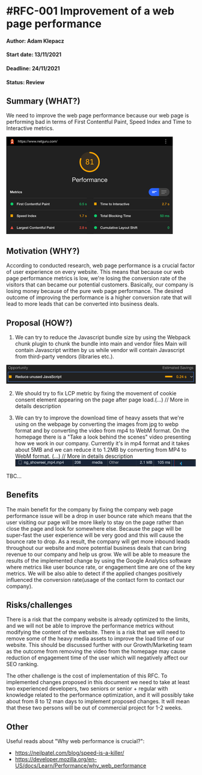 # #RFC-001 Improvement of a web page performance

#### Author: Adam Klepacz
#### Start date: 13/11/2021
#### Deadline: 24/11/2021
#### Status: Review

## Summary (WHAT?)
We need to improve the web page performance because our web page
is performing bad in terms of First Contentful Paint, Speed Index and Time to Interactive metrics.

![img.png](./img.png)

## Motivation (WHY?)
According to conducted research, web page performance is a crucial factor of user experience on every website. This means that because our web page performance metrics is low, we're losing the conversion rate of the visitors that can became our potential customers. Basically, our company is losing money because of the pure web page performance. The desired outcome of improving the performance is a higher conversion rate that will lead to more leads that can be converted into business deals. 

## Proposal (HOW?)
1. We can try to reduce the Javascript bundle size by using the Webpack chunk plugin to chunk the bundle into main and vendor files
Main will contain Javascript written by us while vendor will contain Javascript from third-party vendors (libraries etc.).

![img_2.png](./img_2.png)





2. We should try to fix LCP metric by fixing the movement of cookie consent element appearing on the page after page load.(...) // More in details description



3. We can try to improve the download time of heavy assets that we're using on the webpage by converting the images from jpg to webp format and by converting the video from mp4 to WebM format. On the homepage there is a "Take a look behind the scenes" video presenting how we work in our company. Currently it's in mp4 format and it takes about 5MB and we can reduce it to 1.2MB by converting from MP4 to WebM format. (...) // More in details description 
![img_1.png](./img_1.png)

TBC...


## Benefits
The main benefit for the company by fixing the company web page performance issue will be a drop in user bounce rate which means that the user visiting our page will be more likely to stay on the page rather than close the page and look for somewhere else. Because the page will be super-fast the user experience will be very good and this will cause the bounce rate to drop. As a result, the company will get more inbound leads throughout our website and more potential business deals that can bring revenue to our company and help us grow.  We will be able to measure the results of the implemented change by using the Google Analytics software where metrics like user bounce rate, or engagement time are one of the key metrics. We will be also able to detect if the applied changes positively influenced the conversion rate(usage of the contact form to contact our company).

## Risks/challenges 
There is a risk that the company website is already optimized to the limits, and we will not be able to improve the performance metrics without modifying the content of the website. There is a risk that we will need to remove some of the heavy media assets to improve the load time of our website. This should be discussed further with our Growth/Marketing team as the outcome from removing the video from the homepage may cause reduction of engagement time of the user which will negatively affect our SEO ranking. 

The other challenge is the cost of implementation of this RFC. To implemented changes proposed in this document we need to take at least two experienced developers, two seniors or senior + regular with knowledge related to the performance optimization, and it will possibly take about from 8 to 12 man days to implement proposed changes. It will mean that these two persons will be out of commercial project for 1-2 weeks. 

## Other
Useful reads about "Why web performance is crucial?":
- https://neilpatel.com/blog/speed-is-a-killer/
- https://developer.mozilla.org/en-US/docs/Learn/Performance/why_web_performance


